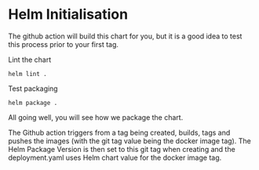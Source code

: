 # Helm Initialisation
The github action will build this chart for you, but it is a good idea to test this process prior to your first tag.

Lint the chart
```
helm lint .
```

Test packaging
```
helm package .
```

All going well, you will see how we package the chart.

The Github action triggers from a tag being created, builds, tags and pushes the images (with the git tag value being the docker image tag). The Helm Package Version is then set to this git tag when creating and the deployment.yaml uses Helm chart value for the docker image tag.
